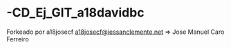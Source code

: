# -CD_Ej_GIT_a18davidbc

Forkeado por a18josecf
a18josecf@iessanclemente.net        => Jose Manuel Caro Ferreiro
